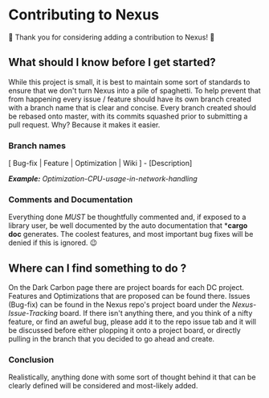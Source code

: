 # Contributing to Nexus

:sparkler: Thank you for considering adding a contribution to Nexus! :sparkler:

## What should I know before I get started?

While this project is small, it is best to maintain some sort of standards to ensure that we don't turn Nexus into a pile of spaghetti.
To help prevent that from happening every issue / feature should have its own branch created with a branch name that is clear and concise.
Every branch created should be rebased onto master, with its commits squashed prior to submitting a pull request. Why? Because it makes it
easier. 

### Branch names

[ Bug-fix | Feature | Optimization | Wiki ] - [Description]

***Example:*** _Optimization-CPU-usage-in-network-handling_

### Comments and Documentation

Everything done _MUST_ be thoughtfully commented and, if exposed to a library user, be well documented by the auto documentation that
***cargo doc** generates. The coolest features, and most important bug fixes will be denied if this is ignored. :wink:

## Where can I find something to do ?

On the Dark Carbon page there are project boards for each DC project. Features and Optimizations that are proposed can be found there. 
Issues (Bug-fix) can be found in the Nexus repo's project board under the _Nexus-Issue-Tracking_ board. If there isn't anything there, 
and you think of a nifty feature, or find an aweful bug, please add it to the repo issue tab and it will be discussed before either 
plopping it onto a project board, or directly pulling in the branch that you decided to go ahead and create. 

### Conclusion 

Realistically, anything done with some sort of thought behind it that can be clearly defined will be considered and most-likely added.   
